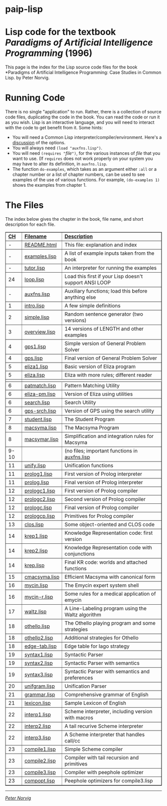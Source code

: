 # paip-lisp
# Lisp code for the textbook *Paradigms of Artificial Intelligence Programming* (1996)

This page is the index for the Lisp source code files
for the book *Paradigms of Artificial
Intelligence Programming: Case Studies in Common Lisp. by Peter Norvig.  

# Running Code

There is no single "application" to run. Rather, there is a collection of source code files,
duplicating the code in the book. You can read the code or run it as you wish. Lisp is an interactive language,
and you will need to interact with the code to get benefit from it. Some hints:

* You will need a Common Lisp interpreter/compiler/environment. Here's a [discussion](https://www.reddit.com/r/lisp/comments/752wxe/what_is_the_best_common_lisp_interpreter_out_there/) of the options.
* You will always need `(load "auxfns.lisp")`.
* You will need `(requires "`*file*`")`, for the various
instances of *file* that you want to use. (If `requires` does not work properly on
your system you may have to alter its definition, in 
`auxfns.lisp`.  
* The function `do-examples`, which takes as an argument either `:all`
or a chapter number or a list of chapter numbers, can be used to see examples
of the use of various functions.  For example, `(do-examples 1)` shows
the examples from chapter 1.

# The Files

The index below gives the chapter in the book, file
name, and short description for each file.  

<p>
<table border=1>
<tr><td><b><u>CH</u></b> <td><b><u>Filename</u></b><td> <b><u>Description</u></b>
<tr><td>-  <td><a href="README.html">README.html</a><td>		This file: explanation and index
<tr><td>-  <td><a href="examples.lisp">examples.lisp</a><td>	A list of example inputs taken from the book
<tr><td>-  <td><a href="tutor.lisp">tutor.lisp</a><td>		An interpreter for running the examples
<tr><td>24 <td><a href="loop.lisp">loop.lisp</a><td>		Load this first if your Lisp doesn't support ANSI LOOP
<tr><td>-  <td><a href="auxfns.lisp">auxfns.lisp</a><td>		Auxiliary functions; load this before anything else
<tr><td>1  <td><a href="intro.lisp">intro.lisp</a><td>		A few simple definitions
<tr><td>2  <td><a href="simple.lisp">simple.lisp</a><td>		Random sentence generator (two versions)
<tr><td>3  <td><a href="overview.lisp">overview.lisp</a><td>	14 versions of LENGTH and other examples
<tr><td>4  <td><a href="gps1.lisp">gps1.lisp</a><td>		Simple version of General Problem Solver
<tr><td>4  <td><a href="gps.lisp">gps.lisp</a><td>		Final version of General Problem Solver
<tr><td>5  <td><a href="eliza1.lisp">eliza1.lisp</a><td>		Basic version of Eliza program
<tr><td>5  <td><a href="eliza.lisp">eliza.lisp</a><td>		Eliza with more rules; different reader
<tr><td>
<tr><td>6  <td><a href="patmatch.lisp">patmatch.lisp</a><td>	Pattern Matching Utility
<tr><td>6  <td><a href="eliza-pm.lisp">eliza-pm.lisp</a><td>	Version of Eliza using utilities
<tr><td>6  <td><a href="search.lisp">search.lisp</a><td>		Search Utility
<tr><td>6  <td><a href="gps-srch.lisp">gps-srch.lisp</a><td>	Version of GPS using the search utility 
<tr><td>7  <td><a href="student.lisp">student.lisp</a><td>		The Student Program
<tr><td>8  <td><a href="macsyma.lisp">macsyma.lisp</a><td>		The Macsyma Program
<tr><td>8  <td><a href="macsymar.lisp">macsymar.lisp</a><td>	Simplification and integration rules for Macsyma
<tr><td>9-10	<td> &nbsp; <td>		(no files; important functions in <a href="auxfns.lisp">auxfns.lisp</a>	
<tr><td>11 <td><a href="unify.lisp">unify.lisp</a><td>		Unification functions
<tr><td>11 <td><a href="prolog1.lisp">prolog1.lisp</a><td>		First version of Prolog interpreter
<tr><td>11 <td><a href="prolog.lisp">prolog.lisp</a><td>		Final version of Prolog interpreter
<tr><td>12 <td><a href="prologc1.lisp">prologc1.lisp</a><td>	First version of Prolog compiler
<tr><td>12 <td><a href="prologc2.lisp">prologc2.lisp</a><td>	Second version of Prolog compiler
<tr><td>12 <td><a href="prologc.lisp">prologc.lisp</a><td>		Final version of Prolog compiler
<tr><td>12 <td><a href="prologcp.lisp">prologcp.lisp</a><td>	Primitives for Prolog compiler
<tr><td>13 <td><a href="clos.lisp">clos.lisp</a><td>		Some object-oriented and CLOS code
<tr><td>14 <td><a href="krep1.lisp">krep1.lisp</a><td>		Knowledge Representation code: first version 
<tr><td>14 <td><a href="krep2.lisp">krep2.lisp</a><td>		Knowledge Representation code with conjunctions
<tr><td>14 <td><a href="krep.lisp">krep.lisp</a><td>		Final KR code: worlds and attached functions
<tr><td>15 <td><a href="cmacsyma.lisp">cmacsyma.lisp</a><td>	Efficient Macsyma with canonical form
<tr><td>16 <td><a href="mycin.lisp">mycin.lisp</a><td>		The Emycin expert system shell
<tr><td>16 <td><a href="mycin-r.lisp">mycin-r.lisp</a><td>		Some rules for a medical application of emycin
<tr><td>17 <td><a href="waltz.lisp">waltz.lisp</a><td>		A Line-Labeling program using the Waltz algorithm
<tr><td>18 <td><a href="othello.lisp">othello.lisp</a><td>		The Othello playing program and some strategies
<tr><td>18 <td><a href="othello2.lisp">othello2.lisp</a><td>	Additional strategies for Othello
<tr><td>18 <td><a href="edge-tab.lisp">edge-tab.lisp</a><td>	Edge table for Iago strategy
<tr><td>19 <td><a href="syntax1.lisp">syntax1.lisp</a><td>		Syntactic Parser
<tr><td>19 <td><a href="syntax2.lisp">syntax2.lisp</a><td>		Syntactic Parser with semantics
<tr><td>19 <td><a href="syntax3.lisp">syntax3.lisp</a><td>		Syntactic Parser with semantics and preferences
<tr><td>20 <td><a href="unifgram.lisp">unifgram.lisp</a><td>	Unification Parser
<tr><td>21 <td><a href="grammar.lisp">grammar.lisp</a><td>		Comprehensive grammar of English
<tr><td>21 <td><a href="lexicon.lisp">lexicon.lisp</a><td>		Sample Lexicon of English
<tr><td>22 <td><a href="interp1.lisp">interp1.lisp</a><td>		Scheme interpreter, including version with macros
<tr><td>22 <td><a href="interp2.lisp">interp2.lisp</a><td>		A tail recurive Scheme interpreter
<tr><td>22 <td><a href="interp3.lisp">interp3.lisp</a><td>		A Scheme interpreter that handles call/cc
<tr><td>23 <td><a href="compile1.lisp">compile1.lisp</a><td>	Simple Scheme compiler
<tr><td>23 <td><a href="compile2.lisp">compile2.lisp</a><td>	Compiler with tail recursion and primitives
<tr><td>23 <td><a href="compile3.lisp">compile3.lisp</a><td>	Compiler with peephole optimizer
<tr><td>23 <td><a href="compopt.lisp">compopt.lisp</a><td>		Peephole optimizers for compile3.lisp
</table>
<p>
<hr>
<i><a href="http://www.norvig.com">Peter Norvig</a></i>


